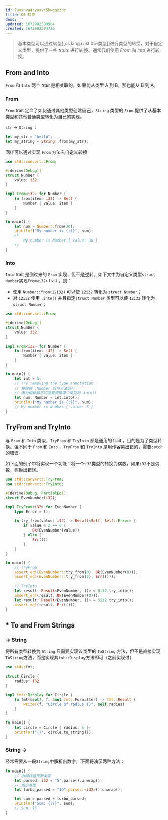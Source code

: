 ```yaml
---
id: 7uvsnva4zyoavc5kwggz3pz
title: 06 转换
desc: ''
updated: 1672982589904
created: 1672982394725
---
```




> 基本类型可以通过转型[[cs.lang.rust.05-类型]]进行类型的转换，对于自定义类型，提供了一些 *traits* 进行转换。通常我们使用 *From* 和 *Into* 进行转换。

## From and Into

`From` 和 `Into` 两个 *trait* 是相关联的，如果能从类型 A 到 B，那也能从 B 到 A。

### From

`From` trait 定义了如何通过其他类型创建自己，`String` 类型的 `From` 提供了从基本类型和其他普通类型转化为自己的实现。

 `str` -> `String` ：

```rust
let my_str = "hello";
let my_string = String::from(my_str);
```

同样可以通过实现 `From` 方法去自定义转换

```rust
use std::convert::From;

#[derive(Debug)]
struct Number {
    value: i32,
}

impl From<i32> for Number {
    fn from(item: i32) -> Self {
        Number { value: item }
    }
}

fn main() {
    let num = Number::from(30);
    println!("My number is {:?}", num);
    /*
    	My number is Number { value: 30 }
    */
}
```



### Into

`Into` trait 是倒过来的 `From` 实现，但不是逆转。如下文中为自定义类型`struct Number`实现`From<i32>` trait ，则：

- 使用 `Number::from(12i32)` 可以使 `12i32` 转化为 `struct Number`；
- 对 `12i32` 使用 `.into()` 并且指定`struct Number` 类型可以使 `12i32` 转化为 `struct Number`；

```rust
use std::convert::From;

#[derive(Debug)]
struct Number {
    value: i32,
}

impl From<i32> for Number {
    fn from(item: i32) -> Self {
        Number { value: item }
    }
}

fn main() {
    let int = 5;
    // Try removing the type annotation
    // 移除掉 :Number 后将无法运行
    // 因为编译器不知道要调用哪个类型的 into()
    let num: Number = int.into();
    println!("My number is {:?}", num);
    // My number is Number { value: 5 }
}
```



## TryFrom and TryInto

与 `From` 和 `Into` 类似，`TryFrom` 和 `TryInto` 都是通用的 trait ，目的是为了类型转换。但不同于 `From` 和 `Into` ，`TryFrom` 和 `TryInto` 是用作容易出错的，需要`catch`的错误。

如下面的例子中将实现一个功能：将一个`i32`类型的转换为偶数，如果`i32`不是偶数，则抛出错误。

```rust
use std::convert::TryFrom;
use std::convert::TryInto;

#[derive(Debug, PartialEq)]
struct EvenNumber(i32);

impl TryFrom<i32> for EvenNumber {
    type Error = ();

    fn try_from(value: i32) -> Result<Self, Self::Error> {
        if value % 2 == 0 {
            Ok(EvenNumber(value))
        } else {
            Err(())
        }
    }
}

fn main() {
    // TryFrom
    assert_eq!(EvenNumber::try_from(8), Ok(EvenNumber(8)));
    assert_eq!(EvenNumber::try_from(5), Err(()));

    // TryInto
    let result: Result<EvenNumber, ()> = 8i32.try_into();
    assert_eq!(result, Ok(EvenNumber(8)));
    let result: Result<EvenNumber, ()> = 5i32.try_into();
    assert_eq!(result, Err(()));
}
```



## * To and From Strings

### -> String

将所有类型转换为 `String` 只需要实现该类型的 `ToString` 方法，但不是直接实现`ToString`方法，而是实现其`fmt::Display`方法即可（之前实现过）

```rust
use std::fmt;

struct Circle {
    radius: i32
}

impl fmt::Display for Circle {
    fn fmt(&self, f: &mut fmt::Formatter) -> fmt::Result {
        write!(f, "Circle of radius {}", self.radius)
    }
}

fn main() {
    let circle = Circle { radius: 6 };
    println!("{}", circle.to_string());
}
```



### String -> 

经常需要从一段`String`中解析出数字，下面将演示两种方法：

```rust
fn main() {
    // 由编译器推断类型
    let parsed: i32 = "5".parse().unwrap();
    // 指定类型
    let turbo_parsed = "10".parse::<i32>().unwrap();

    let sum = parsed + turbo_parsed;
    println!("Sum: {:?}", sum);
    // Sum: 15
}
```

